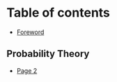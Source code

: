 # Table of contents

* [Foreword](README.md)

## Probability Theory

* [Page 2](probability-theory/Sets-and-Probability.md)

